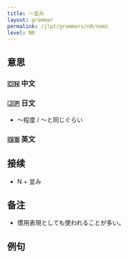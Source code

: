 ```yaml
---
title: 〜並み
layout: grammar
permalink: /jlpt/grammars/n0/nami
level: N0
---
```


## 意思

### 🇨🇳 中文


### 🇯🇵 日文

- 〜程度 / 〜と同じぐらい

### 🇬🇧 英文


## 接续

- N + 並み

## 备注

- 慣用表現としても使われることが多い。

## 例句

